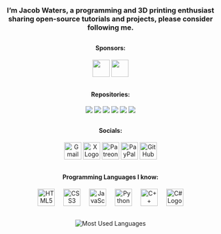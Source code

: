 <h3 align="center">I’m Jacob Waters, a programming and 3D printing enthusiast sharing open-source tutorials and projects, please consider following me.
</h3>

##

<div align="center">
  <h4>Sponsors:</h4>
  <a href="https://github.com/sponsors/Jpwaters09" alt="Sponsor Me"><img src="https://img.shields.io/static/v1?label=Sponsor%20Me&message=%E2%9D%A4&color=%23fe8e86" height="40"></a>
  <a href="https://github.com/sponsors/Jpwaters09" alt="Sponsors"><img src="https://img.shields.io/github/sponsors/Jpwaters09?label=Sponsors" height="40"></a>

  <!-- sponsors --><!-- sponsors -->
</div>

##

<div align="center">
  <h4>Repositories:</h4>

  <a href="https://github.com/Jpwaters09/Raspberry-Pi-Projects" alt="Raspberry Pi Projects"><img src="https://github-readme-stats.vercel.app/api/pin/?username=jpwaters09&repo=Raspberry-Pi-Projects&theme=transparent"></a>
  <a href="https://github.com/Jpwaters09/HTML-Projects" alt="HTML Projects"><img src="https://github-readme-stats.vercel.app/api/pin/?username=jpwaters09&repo=HTML-Projects&theme=transparent"></a>
  <a href="https://github.com/Jpwaters09/Python-Projects" alt="Python Projects"><img src="https://github-readme-stats.vercel.app/api/pin/?username=jpwaters09&repo=Python-Projects&theme=transparent"></a>
  <a href="https://github.com/Jpwaters09/CPP-Projects" alt="C++ Projects"><img src="https://github-readme-stats.vercel.app/api/pin/?username=jpwaters09&repo=CPP-Projects&theme=transparent"></a>
  <a href="https://github.com/Jpwaters09/Comment-Remover" alt="Comment Remover"><img src="https://github-readme-stats.vercel.app/api/pin/?username=jpwaters09&repo=Comment-Remover&theme=transparent"></a>
  <a href="https://github.com/Jpwaters09/CS-Projects" alt="C# Projects"><img src="https://github-readme-stats.vercel.app/api/pin/?username=jpwaters09&repo=CS-Projects&theme=transparent"></a>
</div>

##

<div align="center">
  <h4>Socials:</h4>
  
  <a href="mailto:jpwaters09.business@gmail.com"><img margin-right="10px" src="https://img.shields.io/static/v1?message=Gmail&logo=gmail&label=&color=D14836&logoColor=white&labelColor=&style=flat" height="40" alt="Gmail Logo"/></a>
  <a href="https://x.com/jpwaters09"><img src="https://img.shields.io/static/v1?message=X&logo=x&label=&color=000000&logoColor=white&labelColor=&style=flat" height="40" alt="X Logo"/></a>
  <a href="https://patreon.com/Jpwaters09"><img src="https://img.shields.io/static/v1?message=Patreon&logo=patreon&label=&color=F96854&logoColor=white&labelColor=&style=flat" height="40" alt="Patreon Logo"/></a>
  <a href="https://paypal.me/JacobW120"><img src="https://img.shields.io/static/v1?message=PayPal&logo=paypal&label=&color=00457C&logoColor=white&labelColor=&style=flat" height="40" alt="PayPal Logo"/></a>
  <a href="https://github.com/jpwaters09"><img src="https://img.shields.io/static/v1?message=GitHub&logo=github&label=&color=181717&logoColor=white&labelColor=&style=flat" height="40" alt="GitHub Logo"/></a>
</div>

##



<div align="center">
  <h4>Programming Languages I know:</h4>
  
  <img src="https://cdn.jsdelivr.net/gh/devicons/devicon/icons/html5/html5-original.svg" height="40" alt="HTML5 Logo"/>
  <img width="12"/>
  <img src="https://cdn.jsdelivr.net/gh/devicons/devicon/icons/css3/css3-original.svg" height="40" alt="CSS3 Logo"/>
  <img width="12"/>
  <img src="https://cdn.jsdelivr.net/gh/devicons/devicon/icons/javascript/javascript-original.svg" height="40" alt="JavaScript Logo"/>
  <img width="12"/>
  <img src="https://cdn.jsdelivr.net/gh/devicons/devicon/icons/python/python-original.svg" height="40" alt="Python Logo"/>
  <img width="12"/>
  <img src="https://cdn.jsdelivr.net/gh/devicons/devicon/icons/cplusplus/cplusplus-original.svg" height="40" alt="C++ Logo"/>
  <img width="12"/>
  <img src="https://cdn.jsdelivr.net/gh/devicons/devicon/icons/csharp/csharp-original.svg" height="40" alt="C# Logo"/>
</div>

##

<div align="center">
  <img src="https://github-readme-stats.vercel.app/api/top-langs?username=Jpwaters09&locale=en&hide_title=false&layout=compact&card_width=750&langs_count=20&theme=github_dark&hide_border=true" alt="Most Used Languages"/>
</div>
